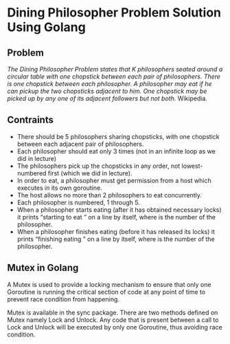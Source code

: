 # Dining Philosopher Problem Solution Using Golang

## Problem

_The Dining Philosopher Problem states that K philosophers seated around a circular table with one chopstick between each pair of philosophers. There is one chopstick between each philosopher. A philosopher may eat if he can pickup the two chopsticks adjacent to him. One chopstick may be picked up by any one of its adjacent followers but not both._ Wikipedia.


## Contraints

- There should be 5 philosophers sharing chopsticks, with one chopstick between each adjacent pair of philosophers.
- Each philosopher should eat only 3 times (not in an infinite loop as we did in lecture)
- The philosophers pick up the chopsticks in any order, not lowest-numbered first (which we did in lecture).
- In order to eat, a philosopher must get permission from a host which executes in its own goroutine.
- The host allows no more than 2 philosophers to eat concurrently.
- Each philosopher is numbered, 1 through 5.
- When a philosopher starts eating (after it has obtained necessary locks) it prints “starting to eat <number>” on a line by itself, where <number> is the number of the philosopher.
- When a philosopher finishes eating (before it has released its locks) it prints “finishing eating <number>” on a line by itself, where <number> is the number of the philosopher.

## Mutex in Golang

A Mutex is used to provide a locking mechanism to ensure that only one Goroutine is running the critical section of code at any point of time to prevent race condition from happening.

Mutex is available in the sync package. There are two methods defined on Mutex namely Lock and Unlock. Any code that is present between a call to Lock and Unlock will be executed by only one Goroutine, thus avoiding race condition.
